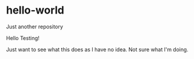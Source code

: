# hello-world
Just another repository

Hello Testing!

Just want to see what this does as I have no idea.
Not sure what I'm doing. 

